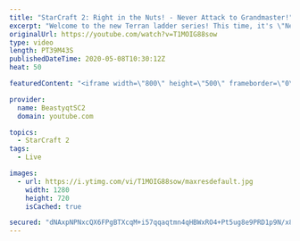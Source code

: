 ```yaml
---
title: "StarCraft 2: Right in the Nuts! - Never Attack to Grandmaster!"
excerpt: "Welcome to the new Terran ladder series! This time, it's \"Never Attack to Grandmaster!\" In this challenge, I play as Terran on the EU ladder, and in every game I'm not allowed to attack with any units except for using Ghosts. I'm allowed to make any army units for defending, as long as I don't attack"
originalUrl: https://youtube.com/watch?v=T1MOIG88sow
type: video
length: PT39M43S
publishedDateTime: 2020-05-08T10:30:12Z
heat: 50

featuredContent: "<iframe width=\"800\" height=\"500\" frameborder=\"0\" src=\"https://www.youtube.com/embed/T1MOIG88sow\" allow=\"accelerometer; autoplay; encrypted-media; gyroscope; picture-in-picture\" allowfullscreen></iframe>"

provider:
  name: BeastyqtSC2
  domain: youtube.com

topics:
  - StarCraft 2
tags:
  - Live

images:
  - url: https://i.ytimg.com/vi/T1MOIG88sow/maxresdefault.jpg
    width: 1280
    height: 720
    isCached: true

secured: "dNAxpNPNxcQX6FPgBTXcqM+i57qqaqtmn4qHBWxRO4+Pt5ug8e9PRD1p9N/x8rc5E461iPjnajDMtJQNaoz3MTFw6dCW42gj37MRnpQF1UpkNV1RfdmQTT9Jm+Ibdf6X2QBODefmaCSu9sDlOTq8ni3ja7wIwnCEiKVF8HXiq6BEJ1e0+02/vm95fShcntelOXv3FA5wOHj4NOniJNVXmLMeMCdWY86H6w/93ERrQkuCSweRjJdvLXEj/UbskZX5R5Hjw1ttSGro8tJUYGf3Uy4jnHE/fdVDZE40aBWsIFR2WL5XmxF6uBpyR7ASeteOXj+GGH0kL1tIBJ8gumgOBuNIbVRFLzr8bFRa8vf53gC6lm0cjYtKzI6K/nDEdVQ9ynu5GXFnJRjZ7uZv2bU6wJo+f+6dOX1xh/fkzI2juhw=;x1kKYVbXVPq2iZgYDlFi6A=="
---
```


